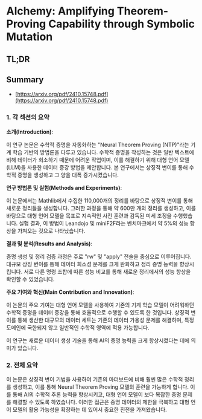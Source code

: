# Alchemy: Amplifying Theorem-Proving Capability through Symbolic Mutation
## TL;DR
## Summary
- [https://arxiv.org/pdf/2410.15748.pdf](https://arxiv.org/pdf/2410.15748.pdf)

### 1. 각 섹션의 요약

**소개(Introduction)**:

이 연구 논문은 수학적 증명을 자동화하는 "Neural Theorem Proving (NTP)"라는 기계 학습 기반의 방법론을 다루고 있습니다. 수학적 증명을 작성하는 것은 일반 텍스트에 비해 데이터가 희소하기 때문에 어려운 작업이며, 이를 해결하기 위해 대형 언어 모델(LLM)을 사용한 데이터 증강 방법을 제안합니다. 본 연구에서는 상징적 변이를 통해 수학적 증명을 생성하고 그 양을 대폭 증가시켰습니다.

**연구 방법론 및 실험(Methods and Experiments)**:

이 논문에서는 Mathlib에서 수집한 110,000개의 정리를 바탕으로 상징적 변이를 통해 새로운 정리들을 생성합니다. 그러한 과정을 통해 약 600만 개의 정리를 생성하고, 이를 바탕으로 대형 언어 모델을 목표로 지속적인 사전 훈련과 감독된 미세 조정을 수행했습니다. 실험 결과, 이 방법이 Leandojo 및 miniF2F라는 벤치마크에서 약 5%의 성능 향상을 가져오는 것으로 나타났습니다.

**결과 및 분석(Results and Analysis)**:

증명 생성 및 정리 검증 과정은 주로 "rw" 및 "apply" 전술을 중심으로 이루어집니다. 대규모 상징 변이를 통해 데이터 희소성 문제를 크게 완화하고 정리 증명 능력을 향상시킵니다. 서로 다른 명령 조합에 따른 성능 비교를 통해 새로운 정리에서의 성능 향상을 확인할 수 있었습니다.

**주요 기여와 혁신(Main Contribution and Innovation)**:

이 논문의 주요 기여는 대형 언어 모델을 사용하여 기존의 기계 학습 모델이 어려워하던 수학적 증명을 데이터 증강을 통해 효율적으로 수행할 수 있도록 한 것입니다. 상징적 변이를 통해 생산한 대규모의 데이터 세트는 기존의 데이터 가용성 문제를 해결하며, 특정 도메인에 국한되지 않고 일반적인 수학적 영역에 적용 가능합니다.

이 연구는 새로운 데이터 생성 기술을 통해 AI의 증명 능력을 크게 향상시켰다는 데에 의미가 있습니다.

### 2. 전체 요약

이 논문은 상징적 변이 기법을 사용하여 기존의 마더보드에 비해 훨씬 많은 수학적 정리를 생성하고, 이를 통해 Neural Theorem Proving 모델의 훈련을 가능하게 합니다. 이를 통해 AI의 수학적 추론 능력을 향상시키고, 대형 언어 모델이 보다 복잡한 증명 문제를 해결할 수 있도록 하였습니다. 이러한 접근은 증명 데이터의 제한을 극복하고 대형 언어 모델의 활용 가능성을 확장하는 데 있어서 중요한 진전을 가져왔습니다.